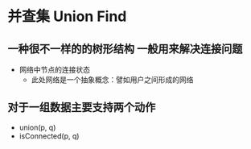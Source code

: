 # 并查集 Union Find

## 一种很不一样的的树形结构 一般用来解决连接问题

+ 网络中节点的连接状态
    + 此处网络是一个抽象概念：譬如用户之间形成的网络



## 对于一组数据主要支持两个动作

+ union(p, q)
+ isConnected(p, q)